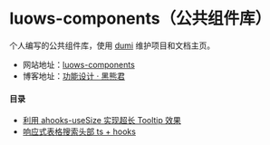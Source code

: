 # luows-components（公共组件库）

个人编写的公共组件库，使用 [dumi](https://github.com/umijs/dumi 'dumi') 维护项目和文档主页。

- 网站地址：[luows-components](https://luoheix.github.io)
- 博客地址：[功能设计 · 黑熊君](https://www.yuque.com/luowenshuai/design '功能设计 · 黑熊君')

#### 目录

- [利用 ahooks-useSize 实现超长 Tooltip 效果](https://www.yuque.com/luowenshuai/design/gk0oxc '利用 ahooks-useSize 实现超长 Tooltip 效果')
- [响应式表格搜索头部 ts + hooks](https://www.yuque.com/luowenshuai/design/ygflaic '响应式表格搜索头部 ts + hooks')
